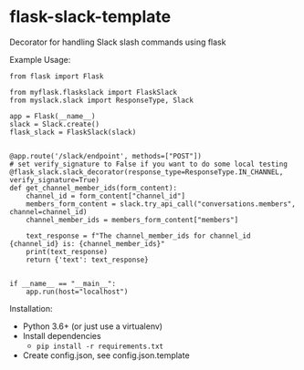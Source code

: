 # flask-slack-template
Decorator for handling Slack slash commands using flask


Example Usage:
```$xslt
from flask import Flask

from myflask.flaskslack import FlaskSlack
from myslack.slack import ResponseType, Slack

app = Flask(__name__)
slack = Slack.create()
flask_slack = FlaskSlack(slack)


@app.route('/slack/endpoint', methods=["POST"])
# set verify_signature to False if you want to do some local testing
@flask_slack.slack_decorator(response_type=ResponseType.IN_CHANNEL, verify_signature=True)
def get_channel_member_ids(form_content):
    channel_id = form_content["channel_id"]
    members_form_content = slack.try_api_call("conversations.members", channel=channel_id)
    channel_member_ids = members_form_content["members"]

    text_response = f"The channel_member_ids for channel_id {channel_id} is: {channel_member_ids}"
    print(text_response)
    return {'text': text_response}


if __name__ == "__main__":
    app.run(host="localhost")
```

Installation:
 - Python 3.6+ (or just use a virtualenv)
 - Install dependencies
    - `pip install -r requirements.txt`
 - Create config.json, see config.json.template